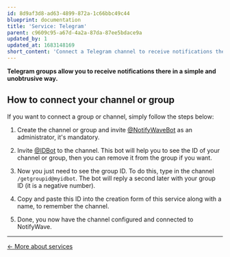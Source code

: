 ```yaml
---
id: 8d9af3d8-ad63-4899-872a-1c66bbc49c44
blueprint: documentation
title: 'Service: Telegram'
parent: c9609c95-a67d-4a2a-87da-87ee5bdace9a
updated_by: 1
updated_at: 1683148169
short_content: 'Connect a Telegram channel to receive notifications there.'
---
```

**Telegram groups allow you to receive notifications there in a simple and unobtrusive way.**


## How to connect your channel or group

If you want to connect a group or channel, simply follow the steps below:

1. Create the channel or group and invite [@NotifyWaveBot](https://t.me/NotifyWaveBot) as an administrator, it's mandatory.

2. Invite [@IDBot](https://t.me/myidbot) to the channel. This bot will help you to see the ID of your channel or group, then you can remove it from the group if you want.

3. Now you just need to see the group ID. To do this, type in the channel `/getgroupid@myidbot`. The bot will reply a second later with your group ID (it is a negative number).

4. Copy and paste this ID into the creation form of this service along with a name, to remember the channel.

5. Done, you now have the channel configured and connected to NotifyWave.

---

[← More about services](/documentation/services)
